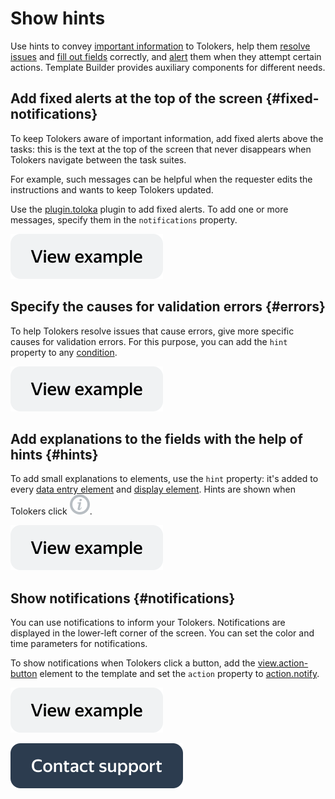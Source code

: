 # Show hints

Use hints to convey [important information](#fixed-notifications) to Tolokers, help them [resolve issues](#errors) and [fill out fields](#hints) correctly, and [alert](#notifications) them when they attempt certain actions. Template Builder provides auxiliary components for different needs.


## Add fixed alerts at the top of the screen {#fixed-notifications}

To keep Tolokers aware of important information, add fixed alerts above the tasks: this is the text at the top of the screen that never disappears when Tolokers navigate between the task suites.

For example, such messages can be helpful when the requester edits the instructions and wants to keep Tolokers updated.

Use the [plugin.toloka](../reference/plugin.toloka.md) plugin to add fixed alerts. To add one or more messages, specify them in the `notifications` property.

[![image](../_images/buttons/view-example.svg)](https://ya.cc/t/5ywCvXMi3ttAhj)


## Specify the causes for validation errors {#errors}

To help Tolokers resolve issues that cause errors, give more specific causes for validation errors. For this purpose, you can add the `hint` property to any [condition](../reference/conditions.md).

[![image](../_images/buttons/view-example.svg)](https://ya.cc/t/FGuFl3TF3ttEwU)


## Add explanations to the fields with the help of hints {#hints}

To add small explanations to elements, use the `hint` property: it's added to every [data entry element](../reference/fields.md) and [display element](../reference/views.md). Hints are shown when Tolokers click ![image](../_images/info.svg).

[![image](../_images/buttons/view-example.svg)](https://ya.cc/t/5s11EWHA3ttAjy)


## Show notifications {#notifications}

You can use notifications to inform your Tolokers. Notifications are displayed in the lower-left corner of the screen. You can set the color and time parameters for notifications.

To show notifications when Tolokers click a button, add the [view.action-button](../reference/view.action-button.md) element to the template and set the `action` property to [action.notify](../reference/action.notify.md).

[![image](../_images/buttons/view-example.svg)](https://ya.cc/t/FZ0ZBpqm3ttEwp)


[![image](../_images/buttons/contact-support.svg)](../concepts/support.md)
